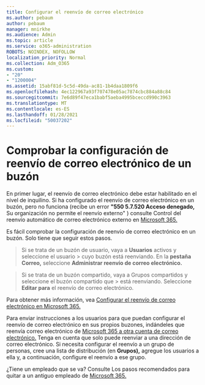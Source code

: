 ```yaml
---
title: Configurar el reenvío de correo electrónico
ms.author: pebaum
author: pebaum
manager: mnirkhe
ms.audience: Admin
ms.topic: article
ms.service: o365-administration
ROBOTS: NOINDEX, NOFOLLOW
localization_priority: Normal
ms.collection: Adm_O365
ms.custom:
- "20"
- "1200004"
ms.assetid: 15abf81d-5c5d-49da-ac81-1b4daa1809f6
ms.openlocfilehash: 4ec122967a93f707478e05ac7874cbc884a88c84
ms.sourcegitcommit: 7e6d89f47eca1babf5aeba4995bceccd990c3963
ms.translationtype: MT
ms.contentlocale: es-ES
ms.lasthandoff: 01/28/2021
ms.locfileid: "50037202"
---
```

# <a name="check-the-email-forwarding-settings-for-a-mailbox"></a>Comprobar la configuración de reenvío de correo electrónico de un buzón

En primer lugar, el reenvío de correo electrónico debe estar habilitado en el nivel de inquilino. Si ha configurado el reenvío de correo electrónico en un buzón, pero no funciona (recibe un error **"550 5.7.520 Acceso denegado,** Su organización no permite el reenvío externo" ) consulte Control del reenvío automático de correo electrónico externo en [Microsoft 365.](https://docs.microsoft.com/microsoft-365/security/office-365-security/external-email-forwarding?view=o365-worldwide)

Es fácil comprobar la configuración de reenvío de correo electrónico en un buzón. Solo tiene que seguir estos pasos.
  
> Si se trata de un buzón de usuario, vaya a **Usuarios** activos y seleccione el usuario \>  cuyo buzón está reenviando. En la **pestaña Correo,** seleccione **Administrar reenvío de correo electrónico.**

> Si se trata de un  buzón compartido, vaya a Grupos compartidos y seleccione el buzón compartido que \>  está reenviando. Seleccione **Editar para** el reenvío de correo electrónico.

Para obtener más información, vea [Configurar el reenvío de correo electrónico en Microsoft 365.](https://docs.microsoft.com/microsoft-365/admin/email/configure-email-forwarding)
  
Para enviar instrucciones a los usuarios para que puedan configurar el reenvío de correo electrónico en sus propios buzones, indándeles que reenvía correo electrónico de [Microsoft 365 a otra cuenta de correo electrónico.](https://support.office.com/article/Forward-email-from-Office-365-to-another-email-account-1ed4ee1e-74f8-4f53-a174-86b748ff6a0e) Tenga en cuenta que solo puede reenviar a una dirección de correo electrónico. Si necesita configurar el reenvío a un grupo de personas, cree una lista de distribución (en **Grupos),** agregue los usuarios a ella y, a continuación, configure el reenvío a ese grupo.
  
¿Tiene un empleado que se va? Consulte Los pasos recomendados para quitar a un antiguo empleado de [Microsoft 365.](https://docs.microsoft.com/microsoft-365/admin/add-users/remove-former-employee)